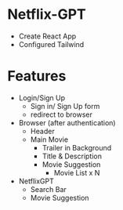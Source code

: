 # Netflix-GPT

- Create React App
- Configured Tailwind

# Features

- Login/Sign Up
    - Sign in/ Sign Up form
    - redirect to browser
- Browser (after authentication)
    - Header
    - Main Movie
        - Trailer in Background
        - Title & Description
        - Movie Suggestion
            - Movie List x N
- NetflixGPT
    - Search Bar
    - Movie Suggestion

